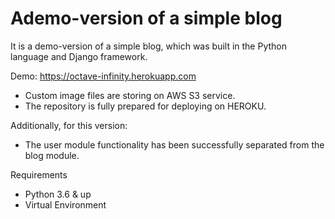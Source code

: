 # Ademo-version of a simple blog

It is a demo-version of a simple blog, which was built in the Python language and Django framework.

Demo: https://octave-infinity.herokuapp.com

- Custom image files are storing on AWS S3 service.
- The repository is fully prepared for deploying on HEROKU.

Additionally, for this version: 
- The user module functionality has been successfully separated from the blog module. 



Requirements
- Python 3.6 & up
- Virtual Environment

